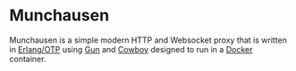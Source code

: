 # Munchausen

Munchausen is a simple modern HTTP and Websocket proxy that is written
in [Erlang/OTP](http://www.erlang.org) using
[Gun](https://github.com/ninenines/gun) and
[Cowboy](https://github.com/ninenines/cowboy) designed to run in a
[Docker](https://www.docker.com) container.
